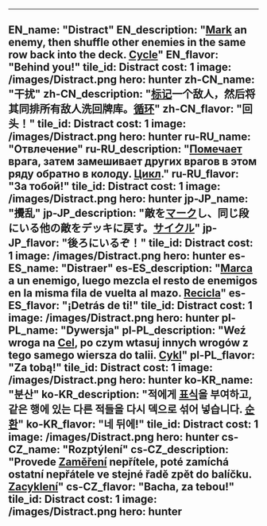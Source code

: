 ---

EN_name: "Distract"
EN_description: "<u>Mark</u> an enemy, then shuffle other enemies in the same row back into the deck. <u><u>Cycle</u></u>"
EN_flavor: "Behind you!"
tile_id: Distract
cost: 1
image: /images/Distract.png
hero: hunter
zh-CN_name: "干扰"
zh-CN_description: "<u>标记</u>一个敌人，然后将其同排所有敌人洗回牌库。<u><u>循环</u></u>"
zh-CN_flavor: "回头！"
tile_id: Distract
cost: 1
image: /images/Distract.png
hero: hunter
ru-RU_name: "Отвлечение"
ru-RU_description: "<u>Помечает</u> врага, затем замешивает других врагов в этом ряду обратно в колоду. <u><u>Цикл</u></u>."
ru-RU_flavor: "За тобой!"
tile_id: Distract
cost: 1
image: /images/Distract.png
hero: hunter
jp-JP_name: "攪乱"
jp-JP_description: "敵を<u>マーク</u>し、同じ段にいる他の敵をデッキに戻す。<u><u>サイクル</u></u>"
jp-JP_flavor: "後ろにいるぞ！"
tile_id: Distract
cost: 1
image: /images/Distract.png
hero: hunter
es-ES_name: "Distraer"
es-ES_description: "<u>Marca</u> a un enemigo, luego mezcla el resto de enemigos en la misma fila de vuelta al mazo. <u><u>Recicla</u></u>"
es-ES_flavor: "¡Detrás de ti!"
tile_id: Distract
cost: 1
image: /images/Distract.png
hero: hunter
pl-PL_name: "Dywersja"
pl-PL_description: "Weź wroga na <u>Cel</u>, po czym wtasuj innych wrogów z tego samego wiersza do talii. <u><u>Cykl</u></u>"
pl-PL_flavor: "Za tobą!"
tile_id: Distract
cost: 1
image: /images/Distract.png
hero: hunter
ko-KR_name: "분산"
ko-KR_description: "적에게 <u>표식</u>을 부여하고, 같은 행에 있는 다른 적들을 다시 덱으로 섞어 넣습니다. <u><u>순환</u></u>"
ko-KR_flavor: "네 뒤에!"
tile_id: Distract
cost: 1
image: /images/Distract.png
hero: hunter
cs-CZ_name: "Rozptýlení"
cs-CZ_description: "Provede <u>Zaměření</u> nepřítele, poté zamíchá ostatní nepřátele ve stejné řadě zpět do balíčku. <u><u>Zacyklení</u></u>"
cs-CZ_flavor: "Bacha, za tebou!"
tile_id: Distract
cost: 1
image: /images/Distract.png
hero: hunter
---